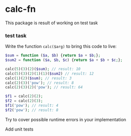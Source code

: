 # calc-fn

This package is result of working on test task

### test task
Write the function `calc($arg)` to bring this code to live:

~~~php
$sum = function ($a, $b) {return $a + $b;};
$sum2 = function ($a, $b, $c) {return $a + $b + $c;};

calc(5)(3)(2)($sum); // result: 10
calc(5)(3)(2)(1)(1)($sum2) // result: 12
calc(1)(2)($sum); // result: 3
calc(2)(3)('pow'); // result: 8
calc(2)(3)(2)('pow'); // result: 64

$f1 = calc(2)(2);
$f2 = calc(2)(3);
$f1('pow'); // result: 4
$f2('pow'); // result: 8
~~~

Try to cover possible runtime errors in your implementation

Add unit tests
